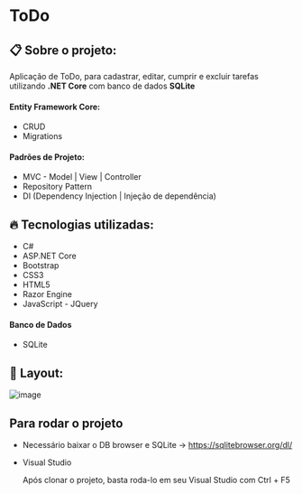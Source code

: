 # ToDo

## :clipboard: Sobre o projeto: 
Aplicação de ToDo, para cadastrar, editar, cumprir e excluir tarefas
utilizando **.NET Core** com banco de dados **SQLite**
#### Entity Framework Core:
* CRUD 
* Migrations
#### Padrões de Projeto:
* MVC - Model | View | Controller
* Repository Pattern
* DI (Dependency Injection | Injeção de dependência)
## :fire: Tecnologias utilizadas:
* C#
* ASP.NET Core
* Bootstrap
* CSS3
* HTML5
* Razor Engine
* JavaScript - JQuery
#### Banco de Dados
* SQLite

## :rainbow: Layout:
![image](https://user-images.githubusercontent.com/36715075/105081290-c00f5780-5a70-11eb-91e3-afe31ab46e78.png)


## Para rodar o projeto
* Necessário baixar o DB browser e SQLite -> https://sqlitebrowser.org/dl/
* Visual Studio
    
    Após clonar o projeto, basta roda-lo em seu Visual Studio com Ctrl + F5
